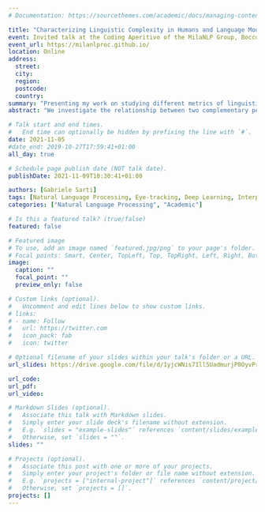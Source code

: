 ```yaml
---
# Documentation: https://sourcethemes.com/academic/docs/managing-content/

title: "Characterizing Linguistic Complexity in Humans and Language Models"
event: Invited talk at the Coding Aperitivo of the MilaNLP Group, Bocconi University, Italy
event_url: https://milanlproc.github.io/
location: Online
address:
  street:
  city: 
  region:
  postcode:
  country:
summary: "Presenting my work on studying different metrics of linguistic complexity and how they correlate with linguistic phenomena and learned representations in neural language models"
abstract: "We investigate the relationship between two complementary perspectives in the human assessment of sentence complexity and how they are modeled in a neural language model (NLM). The first perspective takes into account multiple online behavioral metrics obtained from eye-tracking recordings. The second one concerns the offline perception of complexity measured by explicit human judgments. Using a broad spectrum of linguistic features modeling lexical, morpho-syntactic, and syntactic properties of sentences, we perform a comprehensive analysis of linguistic phenomena associated with the two complexity viewpoints and report similarities and differences. We then show the effectiveness of linguistic features when explicitly leveraged by a regression model for predicting sentence complexity and compare its results with the ones obtained by a fine-tuned neural language model. We finally probe the NLM’s linguistic competence before and after fine-tuning, highlighting how linguistic information encoded in representations changes when the model learns to predict complexity."

# Talk start and end times.
#   End time can optionally be hidden by prefixing the line with `#`.
date: 2021-11-05
#date_end: 2019-10-27T17:59:41+01:00
all_day: true

# Schedule page publish date (NOT talk date).
publishDate: 2021-11-09T10:30:41+01:00

authors: [Gabriele Sarti]
tags: [Natural Language Processing, Eye-tracking, Deep Learning, Interpretability, Probing Tasks]
categories: ["Natural Language Processing", "Academic"]

# Is this a featured talk? (true/false)
featured: false

# Featured image
# To use, add an image named `featured.jpg/png` to your page's folder. 
# Focal points: Smart, Center, TopLeft, Top, TopRight, Left, Right, BottomLeft, Bottom, BottomRight.
image:
  caption: ""
  focal_point: ""
  preview_only: false

# Custom links (optional).
#   Uncomment and edit lines below to show custom links.
# links:
# - name: Follow
#   url: https://twitter.com
#   icon_pack: fab
#   icon: twitter

# Optional filename of your slides within your talk's folder or a URL.
url_slides: https://drive.google.com/file/d/1yjcWNis7Ill5UadmurjP0OyvPr9HEVyB/view?usp=sharing

url_code:
url_pdf:
url_video:

# Markdown Slides (optional).
#   Associate this talk with Markdown slides.
#   Simply enter your slide deck's filename without extension.
#   E.g. `slides = "example-slides"` references `content/slides/example-slides.md`.
#   Otherwise, set `slides = ""`.
slides: ""

# Projects (optional).
#   Associate this post with one or more of your projects.
#   Simply enter your project's folder or file name without extension.
#   E.g. `projects = ["internal-project"]` references `content/project/deep-learning/index.md`.
#   Otherwise, set `projects = []`.
projects: []
---
```

